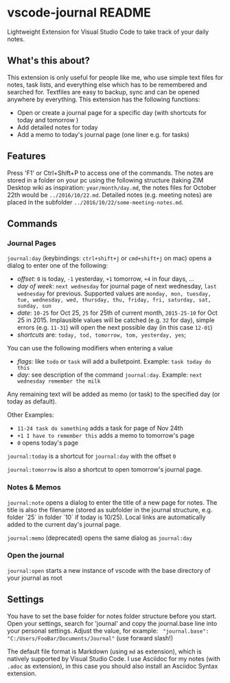 # vscode-journal README

Lightweight Extension for Visual Studio Code to take track of your daily notes.  

## What's this about?
This extension is only useful for people like me, who use simple text files for notes, task lists, and everything else which has to be remembered and searched for. Textfiles are easy to backup, sync and can be opened anywhere by everything. This extension has the following functions: 

* Open or create a journal page for a specific day (with shortcuts for today and tomorrow )
* Add detailed notes for today 
* Add a memo to today's journal page (one liner e.g. for tasks)


## Features
Press 'F1' or Ctrl+Shift+P to access one of the  commands. 
The notes are stored in a folder on your pc using the following structure (taking ZIM Desktop wiki as inspiration: `year/month/day.md`, the notes files for October 22th would be `../2016/10/22.md`. Detailed notes (e.g. meeting notes) are placed in the subfolder `../2016/10/22/some-meeting-notes.md`.

## Commands 

### Journal Pages
`journal:day` (keybindings: `ctrl+shift+j` or `cmd+shift+j` on mac) opens a dialog to enter one of the following: 
* _offset:_ `0` is today, `-1` yesterday, `+1` tomorrow, `+4` in four days, ...
* _day of week_:  `next wednesday` for journal page of next wednesday, `last wednesday` for previous. Supported values are `monday, mon, tuesday, tue, wednesday, wed, thursday, thu, friday, fri, saturday, sat, sunday, sun` 
* _date_: `10-25` for Oct 25, `25` for 25th of current month, `2015-25-10` for Oct 25 in 2015. Implausible values will be catched (e.g. `32` for day), simple errors (e.g. `11-31`) will open the next possible day (in this case `12-01`)
* _shortcuts_ are: `today, tod, tomorrow, tom, yesterday, yes`;

You can use the following modifiers when entering a value 
* _flags:_ like `todo` or `task` will add a bulletpoint. Example: `task today do this`
* _day:_ see description of the command `journal:day`. Example: `next wednesday remember the milk`

Any remaining text will be added as memo (or task) to the specified day (or today as default).   

Other Examples: 
* `11-24 task do something` adds a task for page of Nov 24th
* `+1 I have to remember this` adds a memo to tomorrow's page
* `0` opens today's page

`journal:today` is a shortcut for `journal:day` with the offset `0`

`journal:tomorrow` is also a shortcut to open tomorrow's journal page. 

### Notes & Memos
`journal:note` opens a dialog to enter the title of a new page for notes. The title is also the filename (stored as subfolder in the journal structure, e.g. folder ´25´ in folder ´10´ if today is 10/25).  Local links are automatically added to the current day's journal page.  

`journal:memo` (deprecated) opens the same dialog as `journal:day` 

### Open the journal
`journal:open` starts a new instance of vscode with the base directory of your journal as root 


## Settings
You have to set the base folder for notes folder structure before you start. Open your settings, search for 'journal' and copy the journal.base line into your personal settings. Adjust the value, for example: ` "journal.base": "C:/Users/FooBar/Documents/Journal"` (use forward slash!)

The default file format is Markdown (using `md` as extension), which is natively supported by Visual Studio Code. I use Asciidoc for my notes (with `.adoc` as extension), in this case you should also install an Asciidoc Syntax extension. 

